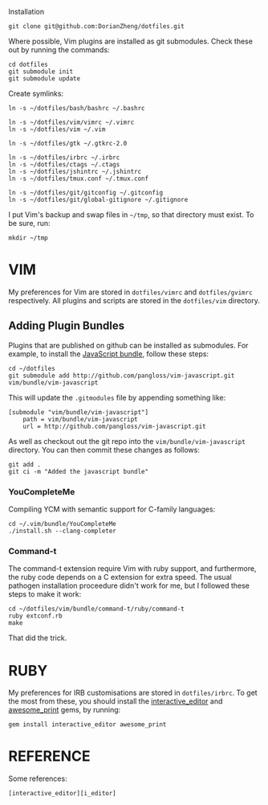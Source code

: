 Installation

    git clone git@github.com:DorianZheng/dotfiles.git

Where possible, Vim plugins are installed as git submodules. Check these out by
running the commands:

    cd dotfiles
    git submodule init
    git submodule update

Create symlinks:

    ln -s ~/dotfiles/bash/bashrc ~/.bashrc

    ln -s ~/dotfiles/vim/vimrc ~/.vimrc
    ln -s ~/dotfiles/vim ~/.vim
    
    ln -s ~/dotfiles/gtk ~/.gtkrc-2.0

    ln -s ~/dotfiles/irbrc ~/.irbrc
    ln -s ~/dotfiles/ctags ~/.ctags
    ln -s ~/dotfiles/jshintrc ~/.jshintrc
    ln -s ~/dotfiles/tmux.conf ~/.tmux.conf

    ln -s ~/dotfiles/git/gitconfig ~/.gitconfig
    ln -s ~/dotfiles/git/global-gitignore ~/.gitignore

I put Vim's backup and swap files in `~/tmp`, so that directory must exist. To
be sure, run: 

    mkdir ~/tmp

# VIM #

My preferences for Vim are stored in `dotfiles/vimrc` and `dotfiles/gvimrc`
respectively. All plugins and scripts are stored in the `dotfiles/vim`
directory.

## Adding Plugin Bundles ##

Plugins that are published on github can be installed as submodules. For
example, to install the [JavaScript bundle][jsbun], follow these steps:

    cd ~/dotfiles
    git submodule add http://github.com/pangloss/vim-javascript.git vim/bundle/vim-javascript

This will update the `.gitmodules` file by appending something like:

    [submodule "vim/bundle/vim-javascript"]
        path = vim/bundle/vim-javascript
        url = http://github.com/pangloss/vim-javascript.git
    
As well as checkout out the git repo into the
`vim/bundle/vim-javascript` directory. You can then commit these changes
as follows:

    git add .
    git ci -m "Added the javascript bundle"

### YouCompleteMe

Compiling YCM with semantic support for C-family languages:
    
    cd ~/.vim/bundle/YouCompleteMe
    ./install.sh --clang-completer

### Command-t

The command-t extension require Vim with ruby support, and furthermore, the
ruby code depends on a C extension for extra speed. The usual pathogen
installation proceedure didn't work for me, but I followed these steps to make
it work:

    cd ~/dotfiles/vim/bundle/command-t/ruby/command-t
    ruby extconf.rb
    make

That did the trick.

# RUBY #

My preferences for IRB customisations are stored in `dotfiles/irbrc`. To get
the most from these, you should install the [interactive_editor][i_editor] and
[awesome_print][ap] gems, by running:

    gem install interactive_editor awesome_print

# REFERENCE #

Some references:

    [interactive_editor][i_editor]



[jsbun]: http://github.com/pangloss/vim-javascript.git
[ap]: http://github.com/michaeldv/awesome_print
[i_editor]: http://github.com/jberkel/interactive_editor
[ref_dotfiles]: http://blog.smalleycreative.com/tutorials/using-git-and-github-to-manage-your-dotfiles
